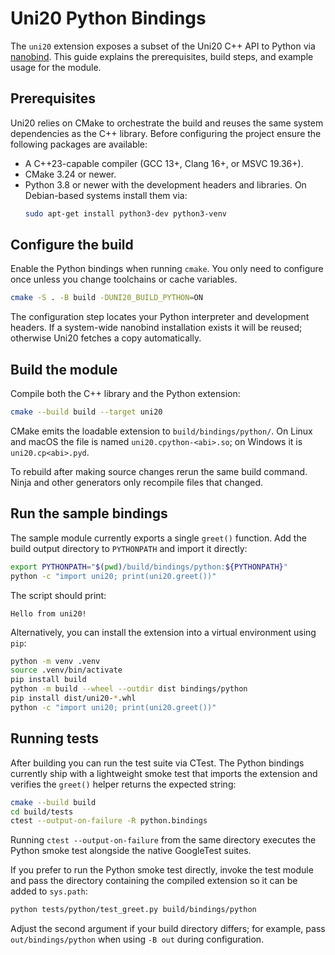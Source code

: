 # Uni20 Python Bindings

The `uni20` extension exposes a subset of the Uni20 C++ API to Python via [nanobind](https://github.com/wjakob/nanobind). This guide explains the prerequisites, build steps, and example usage for the module.

## Prerequisites

Uni20 relies on CMake to orchestrate the build and reuses the same system dependencies as the C++ library. Before configuring the project ensure the following packages are available:

- A C++23-capable compiler (GCC 13+, Clang 16+, or MSVC 19.36+).
- CMake 3.24 or newer.
- Python 3.8 or newer with the development headers and libraries. On Debian-based systems install them via:
  ```bash
  sudo apt-get install python3-dev python3-venv
  ```

## Configure the build

Enable the Python bindings when running `cmake`. You only need to configure once unless you change toolchains or cache variables.

```bash
cmake -S . -B build -DUNI20_BUILD_PYTHON=ON
```

The configuration step locates your Python interpreter and development headers. If a system-wide nanobind installation exists it will be reused; otherwise Uni20 fetches a copy automatically.

## Build the module

Compile both the C++ library and the Python extension:

```bash
cmake --build build --target uni20
```

CMake emits the loadable extension to `build/bindings/python/`. On Linux and macOS the file is named `uni20.cpython-<abi>.so`; on Windows it is `uni20.cp<abi>.pyd`.

To rebuild after making source changes rerun the same build command. Ninja and other generators only recompile files that changed.

## Run the sample bindings

The sample module currently exports a single `greet()` function. Add the build output directory to `PYTHONPATH` and import it directly:

```bash
export PYTHONPATH="$(pwd)/build/bindings/python:${PYTHONPATH}"
python -c "import uni20; print(uni20.greet())"
```

The script should print:

```
Hello from uni20!
```

Alternatively, you can install the extension into a virtual environment using `pip`:

```bash
python -m venv .venv
source .venv/bin/activate
pip install build
python -m build --wheel --outdir dist bindings/python
pip install dist/uni20-*.whl
python -c "import uni20; print(uni20.greet())"
```

## Running tests

After building you can run the test suite via CTest. The Python bindings currently ship with a lightweight smoke test that imports the extension and verifies the `greet()` helper returns the expected string:

```bash
cmake --build build
cd build/tests
ctest --output-on-failure -R python.bindings
```

Running `ctest --output-on-failure` from the same directory executes the Python smoke test alongside the native GoogleTest suites.

If you prefer to run the Python smoke test directly, invoke the test module and pass the directory containing the compiled extension so it can be added to `sys.path`:

```bash
python tests/python/test_greet.py build/bindings/python
```

Adjust the second argument if your build directory differs; for example, pass `out/bindings/python` when using `-B out` during configuration.
